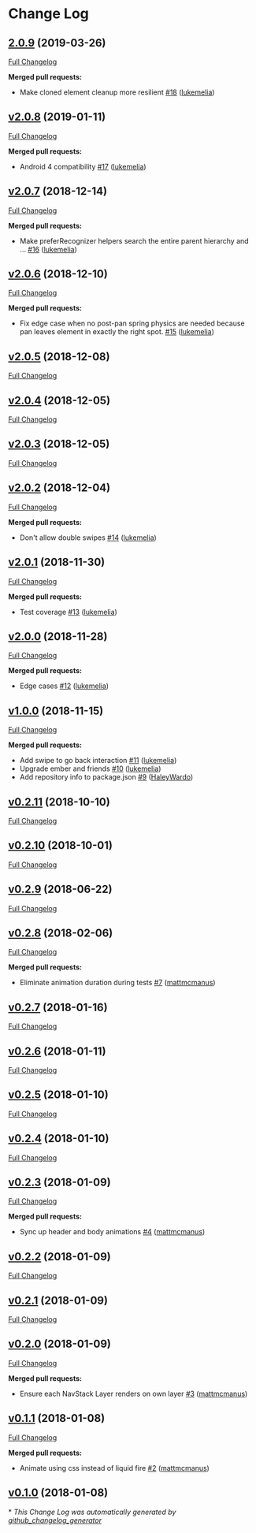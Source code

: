 # Change Log

## [2.0.9](https://github.com/yapplabs/ember-nav-stack/tree/2.0.9) (2019-03-26)
[Full Changelog](https://github.com/yapplabs/ember-nav-stack/compare/v2.0.8...2.0.9)

**Merged pull requests:**

- Make cloned element cleanup more resilient [\#18](https://github.com/yapplabs/ember-nav-stack/pull/18) ([lukemelia](https://github.com/lukemelia))

## [v2.0.8](https://github.com/yapplabs/ember-nav-stack/tree/v2.0.8) (2019-01-11)
[Full Changelog](https://github.com/yapplabs/ember-nav-stack/compare/v2.0.7...v2.0.8)

**Merged pull requests:**

- Android 4 compatibility [\#17](https://github.com/yapplabs/ember-nav-stack/pull/17) ([lukemelia](https://github.com/lukemelia))

## [v2.0.7](https://github.com/yapplabs/ember-nav-stack/tree/v2.0.7) (2018-12-14)
[Full Changelog](https://github.com/yapplabs/ember-nav-stack/compare/v2.0.6...v2.0.7)

**Merged pull requests:**

- Make preferRecognizer helpers search the entire parent hierarchy and … [\#16](https://github.com/yapplabs/ember-nav-stack/pull/16) ([lukemelia](https://github.com/lukemelia))

## [v2.0.6](https://github.com/yapplabs/ember-nav-stack/tree/v2.0.6) (2018-12-10)
[Full Changelog](https://github.com/yapplabs/ember-nav-stack/compare/v2.0.5...v2.0.6)

**Merged pull requests:**

- Fix edge case when no post-pan spring physics are needed because pan leaves element in exactly the right spot. [\#15](https://github.com/yapplabs/ember-nav-stack/pull/15) ([lukemelia](https://github.com/lukemelia))

## [v2.0.5](https://github.com/yapplabs/ember-nav-stack/tree/v2.0.5) (2018-12-08)
[Full Changelog](https://github.com/yapplabs/ember-nav-stack/compare/v2.0.4...v2.0.5)

## [v2.0.4](https://github.com/yapplabs/ember-nav-stack/tree/v2.0.4) (2018-12-05)
[Full Changelog](https://github.com/yapplabs/ember-nav-stack/compare/v2.0.3...v2.0.4)

## [v2.0.3](https://github.com/yapplabs/ember-nav-stack/tree/v2.0.3) (2018-12-05)
[Full Changelog](https://github.com/yapplabs/ember-nav-stack/compare/v2.0.2...v2.0.3)

## [v2.0.2](https://github.com/yapplabs/ember-nav-stack/tree/v2.0.2) (2018-12-04)
[Full Changelog](https://github.com/yapplabs/ember-nav-stack/compare/v2.0.1...v2.0.2)

**Merged pull requests:**

- Don't allow double swipes [\#14](https://github.com/yapplabs/ember-nav-stack/pull/14) ([lukemelia](https://github.com/lukemelia))

## [v2.0.1](https://github.com/yapplabs/ember-nav-stack/tree/v2.0.1) (2018-11-30)
[Full Changelog](https://github.com/yapplabs/ember-nav-stack/compare/v2.0.0...v2.0.1)

**Merged pull requests:**

- Test coverage [\#13](https://github.com/yapplabs/ember-nav-stack/pull/13) ([lukemelia](https://github.com/lukemelia))

## [v2.0.0](https://github.com/yapplabs/ember-nav-stack/tree/v2.0.0) (2018-11-28)
[Full Changelog](https://github.com/yapplabs/ember-nav-stack/compare/v1.0.0...v2.0.0)

**Merged pull requests:**

- Edge cases [\#12](https://github.com/yapplabs/ember-nav-stack/pull/12) ([lukemelia](https://github.com/lukemelia))

## [v1.0.0](https://github.com/yapplabs/ember-nav-stack/tree/v1.0.0) (2018-11-15)
[Full Changelog](https://github.com/yapplabs/ember-nav-stack/compare/v0.2.11...v1.0.0)

**Merged pull requests:**

- Add swipe to go back interaction [\#11](https://github.com/yapplabs/ember-nav-stack/pull/11) ([lukemelia](https://github.com/lukemelia))
- Upgrade ember and friends [\#10](https://github.com/yapplabs/ember-nav-stack/pull/10) ([lukemelia](https://github.com/lukemelia))
- Add repository info to package.json [\#9](https://github.com/yapplabs/ember-nav-stack/pull/9) ([HaleyWardo](https://github.com/HaleyWardo))

## [v0.2.11](https://github.com/yapplabs/ember-nav-stack/tree/v0.2.11) (2018-10-10)
[Full Changelog](https://github.com/yapplabs/ember-nav-stack/compare/v0.2.10...v0.2.11)

## [v0.2.10](https://github.com/yapplabs/ember-nav-stack/tree/v0.2.10) (2018-10-01)
[Full Changelog](https://github.com/yapplabs/ember-nav-stack/compare/v0.2.9...v0.2.10)

## [v0.2.9](https://github.com/yapplabs/ember-nav-stack/tree/v0.2.9) (2018-06-22)
[Full Changelog](https://github.com/yapplabs/ember-nav-stack/compare/v0.2.8...v0.2.9)

## [v0.2.8](https://github.com/yapplabs/ember-nav-stack/tree/v0.2.8) (2018-02-06)
[Full Changelog](https://github.com/yapplabs/ember-nav-stack/compare/v0.2.7...v0.2.8)

**Merged pull requests:**

- Eliminate animation duration during tests [\#7](https://github.com/yapplabs/ember-nav-stack/pull/7) ([mattmcmanus](https://github.com/mattmcmanus))

## [v0.2.7](https://github.com/yapplabs/ember-nav-stack/tree/v0.2.7) (2018-01-16)
[Full Changelog](https://github.com/yapplabs/ember-nav-stack/compare/v0.2.6...v0.2.7)

## [v0.2.6](https://github.com/yapplabs/ember-nav-stack/tree/v0.2.6) (2018-01-11)
[Full Changelog](https://github.com/yapplabs/ember-nav-stack/compare/v0.2.5...v0.2.6)

## [v0.2.5](https://github.com/yapplabs/ember-nav-stack/tree/v0.2.5) (2018-01-10)
[Full Changelog](https://github.com/yapplabs/ember-nav-stack/compare/v0.2.4...v0.2.5)

## [v0.2.4](https://github.com/yapplabs/ember-nav-stack/tree/v0.2.4) (2018-01-10)
[Full Changelog](https://github.com/yapplabs/ember-nav-stack/compare/v0.2.3...v0.2.4)

## [v0.2.3](https://github.com/yapplabs/ember-nav-stack/tree/v0.2.3) (2018-01-09)
[Full Changelog](https://github.com/yapplabs/ember-nav-stack/compare/v0.2.2...v0.2.3)

**Merged pull requests:**

- Sync up header and body animations [\#4](https://github.com/yapplabs/ember-nav-stack/pull/4) ([mattmcmanus](https://github.com/mattmcmanus))

## [v0.2.2](https://github.com/yapplabs/ember-nav-stack/tree/v0.2.2) (2018-01-09)
[Full Changelog](https://github.com/yapplabs/ember-nav-stack/compare/v0.2.1...v0.2.2)

## [v0.2.1](https://github.com/yapplabs/ember-nav-stack/tree/v0.2.1) (2018-01-09)
[Full Changelog](https://github.com/yapplabs/ember-nav-stack/compare/v0.2.0...v0.2.1)

## [v0.2.0](https://github.com/yapplabs/ember-nav-stack/tree/v0.2.0) (2018-01-09)
[Full Changelog](https://github.com/yapplabs/ember-nav-stack/compare/v0.1.1...v0.2.0)

**Merged pull requests:**

- Ensure each NavStack Layer renders on own layer [\#3](https://github.com/yapplabs/ember-nav-stack/pull/3) ([mattmcmanus](https://github.com/mattmcmanus))

## [v0.1.1](https://github.com/yapplabs/ember-nav-stack/tree/v0.1.1) (2018-01-08)
[Full Changelog](https://github.com/yapplabs/ember-nav-stack/compare/v0.1.0...v0.1.1)

**Merged pull requests:**

- Animate using css instead of liquid fire [\#2](https://github.com/yapplabs/ember-nav-stack/pull/2) ([mattmcmanus](https://github.com/mattmcmanus))

## [v0.1.0](https://github.com/yapplabs/ember-nav-stack/tree/v0.1.0) (2018-01-08)


\* *This Change Log was automatically generated by [github_changelog_generator](https://github.com/skywinder/Github-Changelog-Generator)*